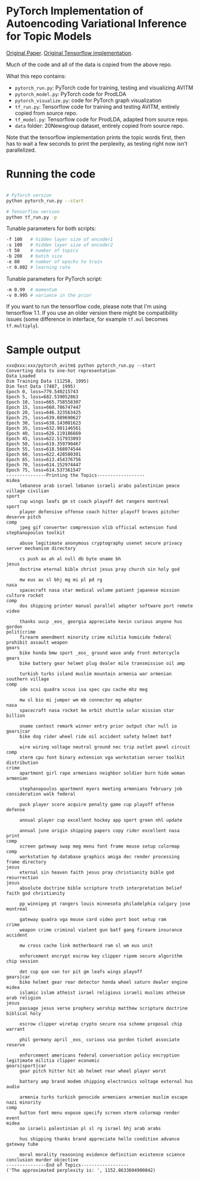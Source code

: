 
# PyTorch Implementation of Autoencoding Variational Inference for Topic Models

[Original Paper](https://arxiv.org/abs/1703.01488). 
[Original Tensorflow implementation](https://github.com/akashgit/autoencoding_vi_for_topic_models).

Much of the code and all of the data is copied from the above repo.

What this repo contains:
- `pytorch_run.py`: PyTorch code for training, testing and visualizing AVITM
- `pytorch_model.py`: PyTorch code for ProdLDA
- `pytorch_visualize.py`: code for PyTorch graph visualization
- `tf_run.py`: Tensorflow code for training and testing AVITM, entirely copied from source repo.
- `tf_model.py`: Tensorflow code for ProdLDA, adapted from source repo.
- `data` folder: 20Newsgroup dataset, entirely copied from source repo.

Note that the tensorflow implementation prints the topic words first, then has to wait a few seconds to print the
perplexity, as testing right now isn't parallelized.

# Running the code

```bash

# PyTorch version
python pytorch_run.py --start

# Tensorflow version
python tf_run.py -p

```

Tunable parameters for both scripts:

```bash
-f 100   # hidden layer size of encoder1
-s 100   # hidden layer size of encoder2
-t 50    # number of topics
-b 200   # batch size
-e 80    # number of epochs to train
-r 0.002 # learning rate
```

Tunable parameters for PyTorch script:

```bash
-m 0.99  # momentum
-v 0.995 # variance in the prior
```

If you want to run the tensorflow code, please note that I'm using tensorflow 1.1. If you use an older version there
might be compatibility issues (some difference in interface, for example `tf.mul` becomes `tf.multiply`).


# Sample output

```
xxx@xxx:xxx/pytorch_avitm$ python pytorch_run.py --start
Converting data to one-hot representation
Data Loaded
Dim Training Data (11258, 1995)
Dim Test Data (7487, 1995)
Epoch 0, loss=779.540215743
Epoch 5, loss=682.539052863
Epoch 10, loss=665.758558307
Epoch 15, loss=660.786747447
Epoch 20, loss=646.323563425
Epoch 25, loss=639.089690627
Epoch 30, loss=638.143001623
Epoch 35, loss=632.981146561
Epoch 40, loss=626.119186669
Epoch 45, loss=622.517933093
Epoch 50, loss=619.359790467
Epoch 55, loss=618.568074544
Epoch 60, loss=622.428580301
Epoch 65, loss=613.454376756
Epoch 70, loss=614.152974447
Epoch 75, loss=614.537361547
---------------Printing the Topics------------------
midea
     lebanese arab israel lebanon israeli arabs palestinian peace village civilian
sport
     cup wings leafs gm st coach playoff det rangers montreal
sport
     player defensive offense coach hitter playoff braves pitcher deserve pitch
comp 
     jpeg gif converter compression xlib official extension fund stephanopoulos toolkit

     abuse legitimate anonymous cryptography usenet secure privacy server mechanism directory

     cs push ax ah al null db byte oname bh
jesus
     doctrine eternal bible christ jesus pray church sin holy god

     mw eus ax sl bhj mg mi pl pd rg
nasa 
     spacecraft nasa star medical volume patient japanese mission culture rocket
comp 
     dos shipping printer manual parallel adapter software port remote video

     thanks uucp _eos_ georgia appreciate kevin curious anyone hus gordon
polit|crime
     firearm amendment minority crime militia homicide federal prohibit assault weapon
gears
     bike honda bmw sport _eos_ ground wave andy front motorcycle
gears
     bike battery gear helmet plug dealer mile transmission oil amp

     turkish turks island muslim mountain armenia war armenian southern village
comp 
     ide scsi quadra scsus isa spec cpu cache mhz meg

     mw sl bio mi jumper wm mb connector mg adapter
nasa 
     spacecraft nasa rocket km orbit shuttle solar mission star billion

     oname contest remark winner entry prior output char null io
gears|car  
     bike dog rider wheel ride oil accident safety helmet batf

     wire wiring voltage neutral ground nec trip outlet panel circuit
comp 
     xterm cpu font binary extension vga workstation server toolkit distribution
crime
     apartment girl rape armenians neighbor soldier burn hide woman armenian

     stephanopoulos apartment myers meeting armenians february job consideration walk federal

     puck player score acquire penalty game cup playoff offense defense

     annual player cup excellent hockey app sport green nhl update

     annual june origin shipping papers copy rider excellent nasa print
comp 
     screen gateway swap meg menu font frame mouse setup colormap
comp 
     workstation hp database graphics amiga dec render processing frame directory
jesus
     eternal sin heaven faith jesus pray christianity bible god resurrection
jesus
     absolute doctrine bible scripture truth interpretation belief faith god christianity

     pp winnipeg pt rangers louis minnesota philadelphia calgary jose montreal

     gateway quadra vga mouse card video port boot setup ram
crime
     weapon crime criminal violent gun batf gang firearm insurance accident

     mw cross cache link motherboard ram sl wm eus unit

     enforcement encrypt escrow key clipper ripem secure algorithm chip session

     det cup que van tor pit gm leafs wings playoff
gears|car  
     bike helmet gear rear detector honda wheel saturn dealer engine
midea
     islamic islam atheist israel religious israeli muslims atheism arab religion
jesus
     passage jesus verse prophecy worship matthew scripture doctrine biblical holy

     escrow clipper wiretap crypto secure nsa scheme proposal chip warrant

     phil germany april _eos_ curious usa gordon ticket associate reserve

     enforcement americans federal conversation policy encryption legitimate militia clipper economic
gears|sport|car  
     gear pitch hitter hit ab helmet rear wheel player worst

     battery amp brand modem shipping electronics voltage external hus audio

     armenia turks turkish genocide armenians armenian muslim escape nazi minority
comp 
     button font menu expose specify screen xterm colormap render event
midea
     oo israeli palestinian pl sl rg israel bhj arab arabs

     hus shipping thanks brand appreciate hello condition advance gateway tube

     moral morality reasoning evidence definition existence science conclusion murder objective
---------------End of Topics------------------
('The approximated perplexity is: ', 1152.8633604900842)

```


